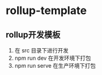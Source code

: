 # rollup-template

## rollup开发模板

1. 在 src 目录下进行开发
2. npm run dev 在开发环境下打包
3. npm run serve 在生产环境下打包
